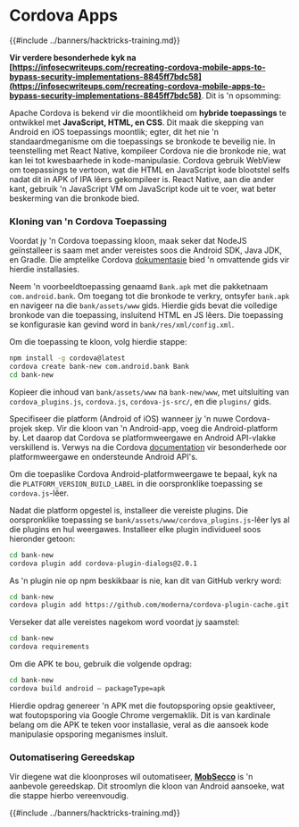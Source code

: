 # Cordova Apps

{{#include ../banners/hacktricks-training.md}}

**Vir verdere besonderhede kyk na [https://infosecwriteups.com/recreating-cordova-mobile-apps-to-bypass-security-implementations-8845ff7bdc58](https://infosecwriteups.com/recreating-cordova-mobile-apps-to-bypass-security-implementations-8845ff7bdc58)**. Dit is 'n opsomming:

Apache Cordova is bekend vir die moontlikheid om **hybride toepassings** te ontwikkel met **JavaScript, HTML, en CSS**. Dit maak die skepping van Android en iOS toepassings moontlik; egter, dit het nie 'n standaardmeganisme om die toepassings se bronkode te beveilig nie. In teenstelling met React Native, kompileer Cordova nie die bronkode nie, wat kan lei tot kwesbaarhede in kode-manipulasie. Cordova gebruik WebView om toepassings te vertoon, wat die HTML en JavaScript kode blootstel selfs nadat dit in APK of IPA lêers gekompileer is. React Native, aan die ander kant, gebruik 'n JavaScript VM om JavaScript kode uit te voer, wat beter beskerming van die bronkode bied.

### Kloning van 'n Cordova Toepassing

Voordat jy 'n Cordova toepassing kloon, maak seker dat NodeJS geïnstalleer is saam met ander vereistes soos die Android SDK, Java JDK, en Gradle. Die amptelike Cordova [dokumentasie](https://cordova.apache.org/docs/en/11.x/guide/cli/#install-pre-requisites-for-building) bied 'n omvattende gids vir hierdie installasies.

Neem 'n voorbeeldtoepassing genaamd `Bank.apk` met die pakketnaam `com.android.bank`. Om toegang tot die bronkode te verkry, ontsyfer `bank.apk` en navigeer na die `bank/assets/www` gids. Hierdie gids bevat die volledige bronkode van die toepassing, insluitend HTML en JS lêers. Die toepassing se konfigurasie kan gevind word in `bank/res/xml/config.xml`.

Om die toepassing te kloon, volg hierdie stappe:
```bash
npm install -g cordova@latest
cordova create bank-new com.android.bank Bank
cd bank-new
```
Kopieer die inhoud van `bank/assets/www` na `bank-new/www`, met uitsluiting van `cordova_plugins.js`, `cordova.js`, `cordova-js-src/`, en die `plugins/` gids.

Specifiseer die platform (Android of iOS) wanneer jy 'n nuwe Cordova-projek skep. Vir die kloon van 'n Android-app, voeg die Android-platform by. Let daarop dat Cordova se platformweergawe en Android API-vlakke verskillend is. Verwys na die Cordova [documentation](https://cordova.apache.org/docs/en/11.x/guide/platforms/android/) vir besonderhede oor platformweergawe en ondersteunde Android API's.

Om die toepaslike Cordova Android-platformweergawe te bepaal, kyk na die `PLATFORM_VERSION_BUILD_LABEL` in die oorspronklike toepassing se `cordova.js`-lêer.

Nadat die platform opgestel is, installeer die vereiste plugins. Die oorspronklike toepassing se `bank/assets/www/cordova_plugins.js`-lêer lys al die plugins en hul weergawes. Installeer elke plugin individueel soos hieronder getoon:
```bash
cd bank-new
cordova plugin add cordova-plugin-dialogs@2.0.1
```
As 'n plugin nie op npm beskikbaar is nie, kan dit van GitHub verkry word:
```bash
cd bank-new
cordova plugin add https://github.com/moderna/cordova-plugin-cache.git
```
Verseker dat alle vereistes nagekom word voordat jy saamstel:
```bash
cd bank-new
cordova requirements
```
Om die APK te bou, gebruik die volgende opdrag:
```bash
cd bank-new
cordova build android — packageType=apk
```
Hierdie opdrag genereer 'n APK met die foutopsporing opsie geaktiveer, wat foutopsporing via Google Chrome vergemaklik. Dit is van kardinale belang om die APK te teken voor installasie, veral as die aansoek kode manipulasie opsporing meganismes insluit.

### Outomatisering Gereedskap

Vir diegene wat die kloonproses wil outomatiseer, **[MobSecco](https://github.com/Anof-cyber/MobSecco)** is 'n aanbevole gereedskap. Dit stroomlyn die kloon van Android aansoeke, wat die stappe hierbo vereenvoudig.

{{#include ../banners/hacktricks-training.md}}
